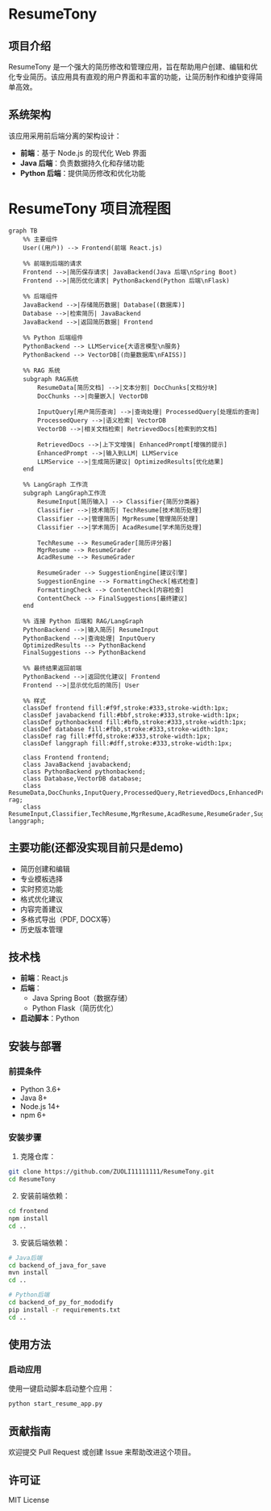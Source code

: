 # ResumeTony

## 项目介绍

ResumeTony 是一个强大的简历修改和管理应用，旨在帮助用户创建、编辑和优化专业简历。该应用具有直观的用户界面和丰富的功能，让简历制作和维护变得简单高效。

## 系统架构

该应用采用前后端分离的架构设计：

- **前端**：基于 Node.js 的现代化 Web 界面
- **Java 后端**：负责数据持久化和存储功能
- **Python 后端**：提供简历修改和优化功能

# ResumeTony 项目流程图

```mermaid
graph TB
    %% 主要组件
    User((用户)) --> Frontend(前端 React.js)
    
    %% 前端到后端的请求
    Frontend -->|简历保存请求| JavaBackend(Java 后端\nSpring Boot)
    Frontend -->|简历优化请求| PythonBackend(Python 后端\nFlask)
    
    %% 后端组件
    JavaBackend -->|存储简历数据| Database[(数据库)]
    Database -->|检索简历| JavaBackend
    JavaBackend -->|返回简历数据| Frontend
    
    %% Python 后端组件
    PythonBackend --> LLMService{大语言模型\n服务}
    PythonBackend --> VectorDB[(向量数据库\nFAISS)]
    
    %% RAG 系统
    subgraph RAG系统
        ResumeData[简历文档] -->|文本分割| DocChunks[文档分块]
        DocChunks -->|向量嵌入| VectorDB
        
        InputQuery[用户简历查询] -->|查询处理| ProcessedQuery[处理后的查询]
        ProcessedQuery -->|语义检索| VectorDB
        VectorDB -->|相关文档检索| RetrievedDocs[检索到的文档]
        
        RetrievedDocs -->|上下文增强| EnhancedPrompt[增强的提示]
        EnhancedPrompt -->|输入到LLM| LLMService
        LLMService -->|生成简历建议| OptimizedResults[优化结果]
    end
    
    %% LangGraph 工作流
    subgraph LangGraph工作流
        ResumeInput[简历输入] --> Classifier{简历分类器}
        Classifier -->|技术简历| TechResume[技术简历处理]
        Classifier -->|管理简历| MgrResume[管理简历处理]
        Classifier -->|学术简历| AcadResume[学术简历处理]
        
        TechResume --> ResumeGrader[简历评分器]
        MgrResume --> ResumeGrader
        AcadResume --> ResumeGrader
        
        ResumeGrader --> SuggestionEngine[建议引擎]
        SuggestionEngine --> FormattingCheck[格式检查]
        FormattingCheck --> ContentCheck[内容检查]
        ContentCheck --> FinalSuggestions[最终建议]
    end
    
    %% 连接 Python 后端和 RAG/LangGraph
    PythonBackend -->|输入简历| ResumeInput
    PythonBackend -->|查询处理| InputQuery
    OptimizedResults --> PythonBackend
    FinalSuggestions --> PythonBackend
    
    %% 最终结果返回前端
    PythonBackend -->|返回优化建议| Frontend
    Frontend -->|显示优化后的简历| User
    
    %% 样式
    classDef frontend fill:#f9f,stroke:#333,stroke-width:1px;
    classDef javabackend fill:#bbf,stroke:#333,stroke-width:1px;
    classDef pythonbackend fill:#bfb,stroke:#333,stroke-width:1px;
    classDef database fill:#fbb,stroke:#333,stroke-width:1px;
    classDef rag fill:#ffd,stroke:#333,stroke-width:1px;
    classDef langgraph fill:#dff,stroke:#333,stroke-width:1px;
    
    class Frontend frontend;
    class JavaBackend javabackend;
    class PythonBackend pythonbackend;
    class Database,VectorDB database;
    class ResumeData,DocChunks,InputQuery,ProcessedQuery,RetrievedDocs,EnhancedPrompt,OptimizedResults,LLMService rag;
    class ResumeInput,Classifier,TechResume,MgrResume,AcadResume,ResumeGrader,SuggestionEngine,FormattingCheck,ContentCheck,FinalSuggestions langgraph;
```



## 主要功能(还都没实现目前只是demo)

- 简历创建和编辑
- 专业模板选择
- 实时预览功能
- 格式优化建议
- 内容完善建议
- 多格式导出（PDF, DOCX等）
- 历史版本管理

## 技术栈

- **前端**：React.js
- **后端**：
  - Java Spring Boot（数据存储）
  - Python Flask（简历优化）
- **启动脚本**：Python

## 安装与部署

### 前提条件

- Python 3.6+ 
- Java 8+
- Node.js 14+
- npm 6+

### 安装步骤

1. 克隆仓库：
```bash
git clone https://github.com/ZUOLI11111111/ResumeTony.git
cd ResumeTony
```

2. 安装前端依赖：
```bash
cd frontend
npm install
cd ..
```

3. 安装后端依赖：
```bash
# Java后端
cd backend_of_java_for_save
mvn install
cd ..

# Python后端
cd backend_of_py_for_mododify
pip install -r requirements.txt
cd ..
```

## 使用方法

### 启动应用

使用一键启动脚本启动整个应用：

```bash
python start_resume_app.py
```


## 贡献指南

欢迎提交 Pull Request 或创建 Issue 来帮助改进这个项目。

## 许可证

MIT License 